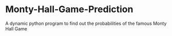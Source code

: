 # Monty-Hall-Game-Prediction
A dynamic python program to find out the probabilities of the famous Monty Hall Game
